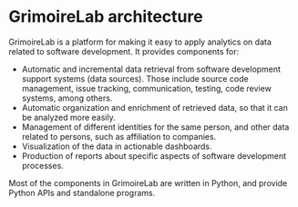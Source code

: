 # GrimoireLab architecture

GrimoireLab is a platform for making it easy to apply analytics on data related to software development. It provides components for:

* Automatic and incremental data retrieval from software development support systems (data sources). Those include source code management, issue tracking, communication, testing, code review systems, among others.
* Automatic organization and enrichment of retrieved data, so that it can be analyzed more easily.
* Management of different identities for the same person, and other data related to persons, such as affiliation to companies.
* Visualization of the data in actionable dashboards.
* Production of reports about specific aspects of software development processes.

Most of the components in GrimoireLab are written in Python, and provide Python APIs and standalone programs.

